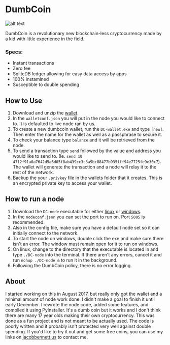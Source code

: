 # DumbCoin

![alt text](https://github.com/jac0bbennett/DumbCoin/blob/master/src/wallet/logo.png "Logo")

DumbCoin is a revolutionary new blockchain-less cryptocurrency made by a kid with little experience in the field.

### Specs:
* Instant transactions
* Zero fee
* SqliteDB ledger allowing for easy data access by apps
* 100% instamined
* Susceptible to double spending


## How to Use
1. Download and unzip the [wallet](https://www.dropbox.com/s/788nwndlughhqso/DC-wallet_windows_1.0.0.zip?dl=1).
2. In the `walletconf.json` you will put in the node you would like to connect to. It is defaulted to live node ran by us.
3. To create a new dumbcoin wallet, run the `DC-wallet.exe` and type `[new]`. Then enter the name for the wallet as well as a passphrase to secure it.
4. To check your balance type `balance` and it will be retrieved from the node.
5. To send a transaction type `send` followed by the value and address you would like to send to. (Ie. `send 10 4712f91a0a7642d5a6d05f8ab439cc3c3a9bc88477b935fff94e7725fe9e30c7`). The wallet will generate the transaction and a node will relay it to the rest of the network.
6. Backup the your `.privkey` file in the wallets folder that it creates. This is an encrypted private key to access your wallet.

## How to run a node
1. Download the `DC-node` executable for either [linux](https://www.dropbox.com/s/ygi352nbh7edvbo/DC-node_linux_1.0.0.zip?dl=1) or [windows](https://www.dropbox.com/s/vkmsypbudj9rkin/DC-node_windows_1.0.0.zip?dl=1).
2. In the `nodeconf.json` you can set the port to run on. Port `5005` is recommended.
3. Also in the config file, make sure you have a default node set so it can initially connect to the network.
4. To start the node on windows, double click the exe and make sure there isn't an error. The window must remain open for it to run on windows.
5. On linux, change to the directory that the executable is located in and type `./DC-node` into the terminal. If there aren't any errors, cancel it and run `nohup ./DC-node &` to run it in the background.
6. Following the DumbCoin policy, there is no error logging.

## About
I started working on this in August 2017, but really only got the wallet and a minimal amount of node work done. I didn't make a goal to finish it until early December. I rewrote the node code, added some features, and compiled it using PyInstaller. It's a dumb coin but it works and I don't think there are many 17 year olds making their own cryptocurrency. This was done as a fun project and is not meant to be actually used. The code is poorly written and it probably isn't protected very well against double spending. If you'd like to try it out and get some free coins, you can use my links on [jacobbennett.us](https://jacobbennett.us) to contact me.
